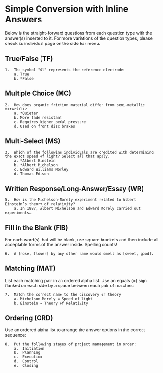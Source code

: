 # Simple Conversion with Inline Answers

Below is the straight-forward questions from each question type with the answer(s) inserted to it.
For more variations of the question types, please check its individual page on the side bar menu.

## True/False (TF)

```
1.	The symbol "Gl" represents the reference electrode:
    a. True
    b. *False
```

## Multiple Choice (MC)

```
2.	How does organic friction material differ from semi-metallic materials?
    a. *Quieter
    b. More fade resistant
    c. Requires higher pedal pressure
    d. Used on front disc brakes
```

## Multi-Select (MS)

```
3.	Which of the following individuals are credited with determining the exact speed of light? Select all that apply.
    a. *Albert Einstein
    b. *Albert Michelson
    c. Edward Williams Morley
    d. Thomas Edison
```

## Written Response/Long-Answer/Essay (WR)

```
5.	How is the Michelson-Morely experiment related to Albert Einstein’s theory of relativity?
    a. In 1887, Albert Michelson and Edward Morely carried out experiments…
```

## Fill in the Blank (FIB)

For each word(s) that will be blank, use square brackets and then include all acceptable forms of the answer inside. Spelling counts!

```
6.	A [rose, flower] by any other name would smell as [sweet, good].
```

## Matching (MAT)

List each matching pair in an ordered alpha list. Use an equals (=) sign flanked on each side by a space between each pair of matches:

```
7.	Match the correct name to the discovery or theory.
    a. Michelson-Morely = Speed of light
    b. Einstein = Theory of Relativity
```

## Ordering (ORD)

Use an ordered alpha list to arrange the answer options in the correct sequence:
```
8.	Put the following stages of project management in order:
    a.	Initiation
    b.	Planning
    c.	Execution
    d.	Control
    e.	Closing
```
